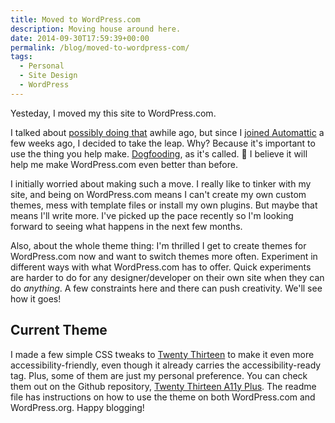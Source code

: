 ```yaml
---
title: Moved to WordPress.com
description: Moving house around here.
date: 2014-09-30T17:59:39+00:00
permalink: /blog/moved-to-wordpress-com/
tags:
  - Personal
  - Site Design
  - WordPress
---
```


Yesteday, I moved my this site to WordPress.com.

I talked about [possibly doing that](http://davidakennedy.com/2013/06/10/moving-to-wordpress-com/) awhile ago, but since I [joined Automattic](http://davidakennedy.com/2014/09/02/joining-automattic/) a few weeks ago, I decided to take the leap. Why? Because it's important to use the thing you help make. [Dogfooding](http://en.wikipedia.org/wiki/Eating_your_own_dog_food), as it's called. 🙂 I believe it will help me make WordPress.com even better than before.

I initially worried about making such a move. I really like to tinker with my site, and being on WordPress.com means I can't create my own custom themes, mess with template files or install my own plugins. But maybe that means I'll write more. I've picked up the pace recently so I'm looking forward to seeing what happens in the next few months.

Also, about the whole theme thing: I'm thrilled I get to create themes for WordPress.com now and want to switch themes more often. Experiment in different ways with what WordPress.com has to offer. Quick experiments are harder to do for any designer/developer on their own site when they can do _anything_. A few constraints here and there can push creativity. We'll see how it goes!

## Current Theme

I made a few simple CSS tweaks to [Twenty Thirteen](http://theme.wordpress.com/themes/twentythirteen/) to make it even more accessibility-friendly, even though it already carries the accessibility-ready tag. Plus, some of them are just my personal preference. You can check them out on the Github repository, [Twenty Thirteen A11y Plus](https://github.com/davidakennedy/twentythirteena11yplus). The readme file has instructions on how to use the theme on both WordPress.com and WordPress.org. Happy blogging!